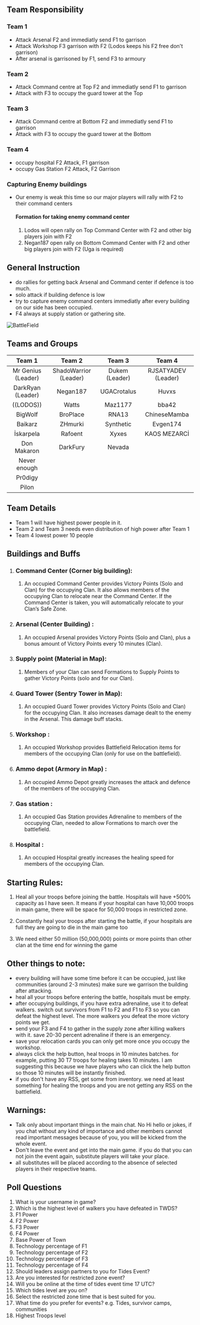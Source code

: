 ## Team Responsibility
### Team 1
- Attack Arsenal F2 and immediatly send F1 to garrison
- Attack Workshop F3 garrison with F2 (Lodos keeps his F2 free don't garrison)
- After arsenal is garrisoned by F1, send F3 to armoury 

### Team 2
- Attack Command centre at Top F2 and immediatly send F1 to garrison
- Attack with F3 to occupy the guard tower at the Top

### Team 3
- Attack Command centre at Bottom F2 and immediatly send F1 to garrison
- Attack with F3 to occupy the guard tower at the Bottom

### Team 4
- occupy hospital F2 Attack, F1 garrison
- occupy Gas Station F2 Attack, F2 Garrison

### Capturing Enemy buildings
- Our enemy is weak this time so our major players will rally with F2 to their command centers
    #### Formation for taking enemy command center
    1. Lodos will open rally on Top Command Center with F2 and other big players join with F2
    2. Negan187 open rally on Bottom Command Center with F2 and other big players join with F2 (Uga is required)

## General Instruction
- do rallies for getting back Arsenal and Command center if defence is too much.
- solo attack if building defence is low
- try to capture enemy command centers immediatly after every building on our side has been occupied.
- F4 always at supply station or gathering site.

![BattleField](Battlefield.jpg)

## **Teams and Groups**
| Team 1             | Team 2                | Team 3         | Team 4              |
|:------------------:|:---------------------:|:--------------:|:-------------------:|
| Mr Genius (Leader) | ShadoWarrior (Leader) | Dukem (Leader) | RJSATYADEV (Leader) |
| DarkRyan (Leader)  | Negan187              | UGACrotalus    | Huvxs               |
| ((LODOS))          | Watts                 | Maz1177        | bba42               |
| BigWolf            | BroPlace              | RNA13          | ChineseMamba        |
| Baikarz            | ZHmurki               | Synthetic      | Evgen174            |
| İskarpela          | Rafoent               | Xyxes          | KAOS MEZARCİ        |
| Don Makaron        | DarkFury              | Nevada         |                     |
| Never enough       |                       |                |                     |
| Pr0digy            |                       |                |                     |
| Pilon              |                       |                |                     |

## **Team Details**
- Team 1 will have highest power people in it.
- Team 2 and Team 3 needs even distribution of high power after Team 1
- Team 4 lowest power 10 people

## **Buildings and Buffs**

1.  ### **Command Center (Corner big building):**

    1.  An occupied Command Center provides Victory Points (Solo and Clan) for the occupying Clan. It also allows members of the occupying Clan to relocate near the Command Center. If the Command Center is taken, you will automatically relocate to your Clan’s Safe Zone.

2.  ### **Arsenal (Center Building) :**

    1.  An occupied Arsenal provides Victory Points (Solo and Clan), plus a bonus amount of Victory Points every 10 minutes (Clan).

3.  ### **Supply point (Material in Map):**

    1.  Members of your Clan can send Formations to Supply Points to gather Victory Points (solo and for our Clan).

4.  ### **Guard Tower (Sentry Tower in Map):**

    1.  An occupied Guard Tower provides Victory Points (Solo and Clan) for the occupying Clan. It also increases damage dealt to the enemy in the Arsenal. This damage buff stacks.

5.  ### **Workshop :**

    1.  An occupied Workshop provides Battlefield Relocation items for members of the occupying Clan (only for use on the battlefield).

6.  ### **Ammo depot (Armory in Map) :**

    1.  An occupied Ammo Depot greatly increases the attack and defence of the members of the occupying Clan.

7.  ### **Gas station :**

    1.  An occupied Gas Station provides Adrenaline to members of the occupying Clan, needed to allow Formations to march over the battlefield.

8.  ### **Hospital :**

    1.  An occupied Hospital greatly increases the healing speed for members of the occupying Clan.

##  **Starting Rules:**

1.  Heal all your troops before joining the battle. Hospitals will have +500% capacity as I have seen. It means if your hospital can have 10,000 troops in main game, there will be space for 50,000 troops in restricted zone. 

2.  Constantly heal your troops after starting the battle, if your hospitals are full they are going to die in the main game too

3.  We need either 50 million (50,000,000) points or more points than other clan at the time end for winning the game

## Other things to note:
- every building will have some time before it can be occupied, just like communities (around 2-3 minutes) make sure we garrison the building after attacking.
- heal all your troops before entering the battle, hospitals must be empty.
- after occupying buildings, if you have extra adrenaline, use it to defeat walkers. switch out survivors from F1 to F2 and F1 to F3 so you can defeat the highest level. The more walkers you defeat the more victory points we get. 
- send your F3 and F4 to gather in the supply zone after killing walkers with it. save 20-30 percent adrenaline if there is an emergency.
- save your relocation cards you can only get more once you occupy the workshop.
- always click the help button, heal troops in 10 minutes batches. for example, putting 30 T7 troops for healing takes 10 minutes. I am suggesting this because we have players who can click the help button so those 10 minutes will be instantly finished.
- if you don't have any RSS, get some from inventory. we need at least something for healing the troops and you are not getting any RSS on the battlefield.

## Warnings:
- Talk only about important things in the main chat. No Hi hello or jokes, if you chat without any kind of importance and other members cannot read important messages because of you, you will be kicked from the whole event.
- Don't leave the event and get into the main game. if you do that you can not join the event again, substitute players will take your place.
- all substitutes will be placed according to the absence of selected players in their respective teams.

## Poll Questions
1. What is your username in game?
2. Which is the highest level of walkers you have defeated in TWDS?
3. F1 Power
4. F2 Power
5. F3 Power
6. F4 Power
7. Base Power of Town
8. Technology percentage of F1
9. Technology percentage of F2
10. Technology percentage of F3
11. Technology percentage of F4
12. Should leaders assign partners to you for Tides Event?
13. Are you interested for restricted zone event?
14. Will you be online at the time of tides event time 17 UTC?
15. Which tides level are you on?
16. Select the restricted zone time that is best suited for you.
17. What time do you prefer for events? e.g. Tides, survivor camps, communities
18. Highest Troops level
